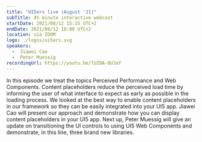 ```yaml
---
title: "UI5ers live (August '21)"
subTitle: 45 minute interactive webcast
startDate: 2021/08/12 15:15 UTC+2
endDate: 2021/08/12 16:00 UTC+2
location: via ZOOM
logo: ./logos/ui5ers.svg
speakers:
  -  Jiawei Cao
  -  Peter Muessig
recordingUrl: https://youtu.be/lUZ0A-OUJaY
---
```

In this episode we treat the topics Perceived Performance and Web Components.
Content placeholders reduce the perceived load time by informing the user of what interface to expect as early as possible in the loading process. We looked at the best way to enable content placeholders in our framework so they can be easily integrated into your UI5 app. Jiawei Cao will present our approach and demonstrate how you can display content placeholders in your UI5 app.
Next up, Peter Muessig will give an update on transitioning the UI controls to using UI5 Web Components and demonstrate, in this line, three brand new libraries.

